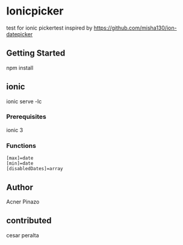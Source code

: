 # Ionicpicker

test for ionic pickertest inspired  by https://github.com/misha130/ion-datepicker

## Getting Started

npm install

## ionic

ionic serve -lc

### Prerequisites

ionic 3

### Functions

```
[max]=date
[min]=date
[disabledDates]=array
```

## Author

Acner Pinazo

## contributed

cesar peralta

